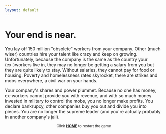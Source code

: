 ```yaml
---
layout: default
---
```


# Your end is near.

You lay off 150 million "obsolete" workers from your company. Other (much wiser) countries hire your talent like crazy and keep on growing. Unfortunately, because the company is the same as the country your (ex-)workers live in, they may no longer be getting a salary from you but they are quite likely to stay. Without salaries, they cannot pay for food or housing. Poverty and homelessness rates skyrocket, there are strikes and mobs everywhere, a civil war on your hands. 

Your company's shares and power plummet. Because no one has money, ex-workers cannot provide you with revenue, and with so much money invested in military to control the mobs, you no longer make profits. You declare bankrupcy, other companies buy you out and divide you into pieces. You are no longer the supreme leader (and you're actually probably in another company's jail).  


<small><center>Click <a href="{{ site.baseurl }}"><b>HOME</b></a> to restart the game</center></small>